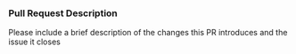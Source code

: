 ### Pull Request Description

Please include a brief description of the changes this PR introduces and the issue it closes